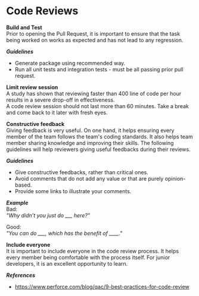 # Code Reviews 

**Build and Test**  
 Prior to opening the Pull Request, it is important to ensure that the task being worked on works as expected and has not lead to any regression.

***Guidelines***
- Generate package using recommended way.
- Run all unit tests and integration tests - must be all passing prior pull request.

**Limit review session**  
A study has shown that reviewing faster than 400 line of code per hour results in a severe drop-off in effectiveness.   
A code review session should not last more than 60 minutes.
Take a break and come back to it later with fresh eyes.

**Constructive feedback**  
Giving feedback is very useful. On one hand, it helps ensuring every member of the team follows the team's coding standards. It also helps team member sharing knowledge and improving their skills. The following guidelines will help reviewers giving useful feedbacks during their reviews.

***Guidelines***  
- Give constructive feedbacks, rather than critical ones.
- Avoid comments that do not add any value or that are purely opinion-based.
- Provide some links to illustrate your comments.


***Example***  
Bad:  
*"Why didn’t you just do ___ here?”*

Good:   
*"You can do ___, which has the benefit of ____."*

**Include everyone**  
It is important to include everyone in the code review process. It helps every member being comfortable with the process itself. For junior developers, it is an excellent opportunity to learn.

***References***  
- https://www.perforce.com/blog/qac/9-best-practices-for-code-review